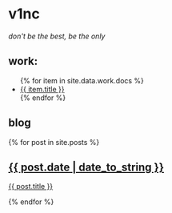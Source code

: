 # v1nc
_don't be the best, be the only_

## work:
<ul>
   {% for item in site.data.work.docs %}
      <li><a href="{{ item.url }}">{{ item.title }}</a></li>
   {% endfor %}
</ul>


<article class="blog-list">
    <h2>blog</h2>
    {% for post in site.posts %}
	    <article class="blog-post">
	        <h2><a href="https://v1nc.github.io{{ post.url }}">{{ post.date | date_to_string }}</a></h2>
	        <p><a href="https://v1nc.github.io{{ post.url }}">{{ post.title }}</a></p>
	    </article>
    {% endfor %}
</article>
